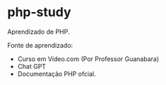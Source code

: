 # php-study

Aprendizado de PHP.  

Fonte de aprendizado:  

- Curso em Vídeo.com (Por Professor Guanabara)
- Chat GPT
- Documentação PHP ofcial.
